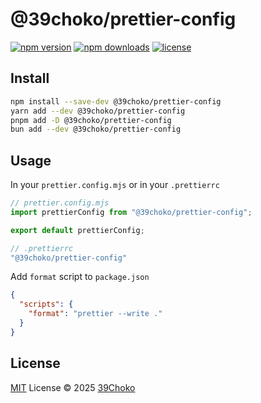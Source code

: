 # @39choko/prettier-config

[![npm version][npm-version-src]][npm-version-href]
[![npm downloads][npm-downloads-src]][npm-downloads-href]
[![license][license-src]][license-href]

## Install

```sh
npm install --save-dev @39choko/prettier-config
yarn add --dev @39choko/prettier-config
pnpm add -D @39choko/prettier-config
bun add --dev @39choko/prettier-config
```

## Usage

In your `prettier.config.mjs` or in your `.prettierrc`

```js
// prettier.config.mjs
import prettierConfig from "@39choko/prettier-config";

export default prettierConfig;

// .prettierrc
"@39choko/prettier-config"
```

Add `format` script to `package.json`

```json
{
  "scripts": {
    "format": "prettier --write ."
  }
}
```

## License

[MIT](./LICENSE.md) License © 2025 [39Choko](https://github.com/39Choko)

<!-- Badges -->

[npm-version-src]: https://img.shields.io/npm/v/@39choko/prettier-config
[npm-version-href]: https://npmjs.com/package/@39choko/prettier-config
[npm-downloads-src]: https://img.shields.io/npm/dm/@39choko/prettier-config
[npm-downloads-href]: https://npmjs.com/package/@39choko/prettier-config
[license-src]: https://img.shields.io/github/license/@39choko/prettier-config.svg
[license-href]: ./LICENSE.md
